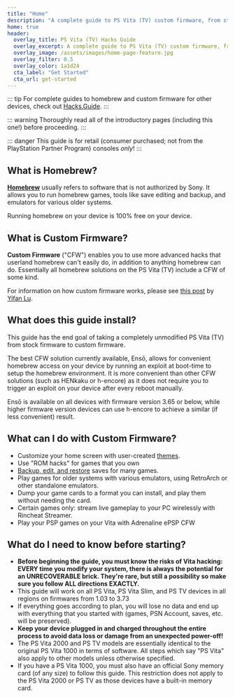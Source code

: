 ```yaml
---
title: "Home"
description: "A complete guide to PS Vita (TV) custom firmware, from stock to Ensō."
home: true
header:
  overlay_title: PS Vita (TV) Hacks Guide
  overlay_excerpt: A complete guide to PS Vita (TV) custom firmware, from stock to Ensō.
  overlay_image: /assets/images/home-page-feature.jpg
  overlay_filter: 0.5
  overlay_color: 1a1d24
  cta_label: "Get Started"
  cta_url: get-started
---
```


::: tip
For complete guides to homebrew and custom firmware for other devices, check out [Hacks.Guide](https://hacks.guide).
:::

::: warning
Thoroughly read all of the introductory pages (including this one!) before proceeding.
:::

::: danger
This guide is for retail (consumer purchased; not from the PlayStation Partner Program) consoles _only_!
:::

<!--::: tip
This guide is available in other languages!
Click the language button at the top right of the page to change the language.
Alternatively, click [here](https://crowdin.com/project/vita-guide) to help to keep these translations up to date.
:::-->

## What is Homebrew?

[**Homebrew**](https://en.wikipedia.org/wiki/List_of_homebrew_video_games) usually refers to software that is not authorized by Sony. It allows you to run homebrew games, tools like save editing and backup, and emulators for various older systems.

Running homebrew on your device is 100% free on your device.

## What is Custom Firmware?

**Custom Firmware** ("CFW") enables you to use more advanced hacks that userland homebrew can't easily do, in addition to anything homebrew can do. Essentially all homebrew solutions on the PS Vita (TV) include a CFW of some kind.

For information on how custom firmware works, please see [this post](https://yifan.lu/2017/07/31/henkaku-enso-bootloader-hack-for-vita/) by [Yifan Lu](https://twitter.com/yifanlu).

## What does this guide install?

This guide has the end goal of taking a completely unmodified PS Vita (TV) from stock firmware to custom firmware.

The best CFW solution currently available, Ensō, allows for convenient homebrew access on your device by running an exploit at boot-time to setup the homebrew environment. It is more convenient than other CFW solutions (such as HENkaku or h-encore) as it does not require you to trigger an exploit on your device after every reboot manually.

Ensō is available on all devices with firmware version 3.65 or below, while higher firmware version devices can use h-encore to achieve a similar (if less convenient) result.

## What can I do with Custom Firmware?

+ Customize your home screen with user-created [themes](http://vstema.com/).
+ Use "ROM hacks" for games that you own
+ [Backup, edit, and restore](https://github.com/d3m3vilurr/vita-savemgr) saves for many games.
+ Play games for older systems with various emulators, using RetroArch or other standalone emulators.
+ Dump your game cards to a format you can install, and play them without needing the card.
+ Certain games only: stream live gameplay to your PC wirelessly with Rincheat Streamer.
+ Play your PSP games on your Vita with Adrenaline ePSP CFW

## What do I need to know before starting?

+ **Before beginning the guide, you must know the risks of Vita hacking: EVERY time you modify your system, there is always the potential for an UNRECOVERABLE brick. They're rare, but still a possibility so make sure you follow ALL directions EXACTLY.**
+ This guide will work on all PS Vita, PS Vita Slim, and PS TV devices in all regions on firmwares from 1.03 to 3.73
+ If everything goes according to plan, you will lose no data and end up with everything that you started with (games, PSN Account, saves, etc. will be preserved).
+ **Keep your device plugged in and charged throughout the entire process to avoid data loss or damage from an unexpected power-off!**
+ The PS Vita 2000 and PS TV models are essentially identical to the original PS Vita 1000 in terms of software. All steps which say "PS Vita" also apply to other models unless otherwise specified.
+ If you have a PS Vita 1000, you must also have an official Sony memory card (of any size) to follow this guide. This restriction does not apply to the PS Vita 2000 or PS TV as those devices have a built-in memory card.